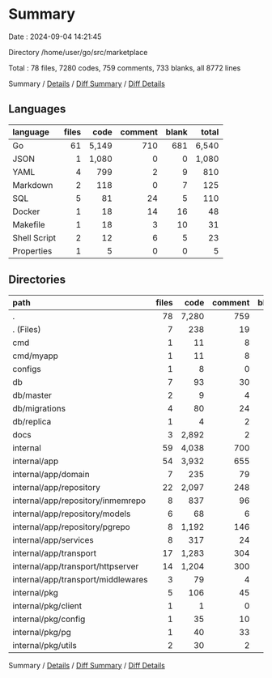 # Summary

Date : 2024-09-04 14:21:45

Directory /home/user/go/src/marketplace

Total : 78 files,  7280 codes, 759 comments, 733 blanks, all 8772 lines

Summary / [Details](details.md) / [Diff Summary](diff.md) / [Diff Details](diff-details.md)

## Languages
| language | files | code | comment | blank | total |
| :--- | ---: | ---: | ---: | ---: | ---: |
| Go | 61 | 5,149 | 710 | 681 | 6,540 |
| JSON | 1 | 1,080 | 0 | 0 | 1,080 |
| YAML | 4 | 799 | 2 | 9 | 810 |
| Markdown | 2 | 118 | 0 | 7 | 125 |
| SQL | 5 | 81 | 24 | 5 | 110 |
| Docker | 1 | 18 | 14 | 16 | 48 |
| Makefile | 1 | 18 | 3 | 10 | 31 |
| Shell Script | 2 | 12 | 6 | 5 | 23 |
| Properties | 1 | 5 | 0 | 0 | 5 |

## Directories
| path | files | code | comment | blank | total |
| :--- | ---: | ---: | ---: | ---: | ---: |
| . | 78 | 7,280 | 759 | 733 | 8,772 |
| . (Files) | 7 | 238 | 19 | 41 | 298 |
| cmd | 1 | 11 | 8 | 4 | 23 |
| cmd/myapp | 1 | 11 | 8 | 4 | 23 |
| configs | 1 | 8 | 0 | 0 | 8 |
| db | 7 | 93 | 30 | 10 | 133 |
| db/master | 2 | 9 | 4 | 4 | 17 |
| db/migrations | 4 | 80 | 24 | 4 | 108 |
| db/replica | 1 | 4 | 2 | 2 | 8 |
| docs | 3 | 2,892 | 2 | 6 | 2,900 |
| internal | 59 | 4,038 | 700 | 672 | 5,410 |
| internal/app | 54 | 3,932 | 655 | 642 | 5,229 |
| internal/app/domain | 7 | 235 | 79 | 46 | 360 |
| internal/app/repository | 22 | 2,097 | 248 | 284 | 2,629 |
| internal/app/repository/inmemrepo | 8 | 837 | 96 | 105 | 1,038 |
| internal/app/repository/models | 6 | 68 | 6 | 18 | 92 |
| internal/app/repository/pgrepo | 8 | 1,192 | 146 | 161 | 1,499 |
| internal/app/services | 8 | 317 | 24 | 86 | 427 |
| internal/app/transport | 17 | 1,283 | 304 | 226 | 1,813 |
| internal/app/transport/httpserver | 14 | 1,204 | 300 | 208 | 1,712 |
| internal/app/transport/middlewares | 3 | 79 | 4 | 18 | 101 |
| internal/pkg | 5 | 106 | 45 | 30 | 181 |
| internal/pkg/client | 1 | 1 | 0 | 1 | 2 |
| internal/pkg/config | 1 | 35 | 10 | 9 | 54 |
| internal/pkg/pg | 1 | 40 | 33 | 11 | 84 |
| internal/pkg/utils | 2 | 30 | 2 | 9 | 41 |

Summary / [Details](details.md) / [Diff Summary](diff.md) / [Diff Details](diff-details.md)